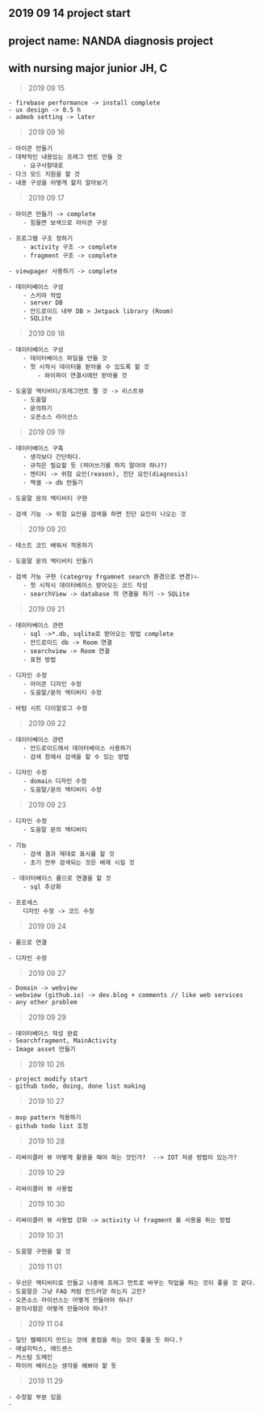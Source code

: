 ## 2019  09 14 project start

## project name: NANDA diagnosis project
## with nursing major junior JH, C

> 2019 09 15

    - firebase performance -> install complete
    - ux design -> 0.5 h
    - admob setting -> later

> 2019 09 16

    - 아이콘 만들기
    - 대략적인 내용있는 프레그 먼트 만들 것
        - 요구사항대로 
    - 다크 모드 지원을 할 것
    - 내용 구성을 어떻게 할지 알아보기
    
> 2019 09 17     
    
    - 아이콘 만들기 -> complete
        - 힘들면 보색으로 아이콘 구성
    
    - 프로그램 구조 정하기
        - activity 구조 -> complete
        - fragment 구조 -> complete
    
    - viewpager 사용하기 -> complete
        
    - 데이터베이스 구성
        - 스키마 작업 
        - server DB
        - 안드로이드 내부 DB > Jetpack library (Room)
        - SQLite
        
> 2019 09 18
    
    - 데이터베이스 구성
        - 데이터베이스 파일을 만들 것
        - 첫 시작시 데이터를 받아올 수 있도록 할 것
            - 와이파이 연결시에만 받아올 것
         
    - 도움말 액티비티/프레그먼트 짤 것 -> 리스트뷰
        - 도움말
        - 문의하기
        - 오픈소스 라이선스
        
> 2019 09 19

    - 데이터베이스 구축
        - 생각보다 간단하다.
        - 규칙은 필요할 듯 (띄어쓰기를 하지 말아야 하나?)
        - 엔티티 -> 위험 요인(reason), 진단 요인(diagnosis)
        - 엑셀 -> db 만들기
    
    - 도움말 문의 액티비티 구현      
    
    - 검색 기능 -> 위험 요인을 검색을 하면 진단 요인이 나오는 것


> 2019 09 20

    - 테스트 코드 배워서 적용하기

    - 도움말 문의 액티비티 만들기

    - 검색 가능 구현 (categroy frgamnet search 환경으로 변경)ㄴ
        - 첫 시작시 데이터베이스 받아오는 코드 작성
        - searchView -> database 의 연결을 하기 -> SQLite
        
> 2019 09 21

    - 데이터베이스 관련
        - sql ->*.db, sqlite로 받아오는 방법 complete
        - 안드로이드 db -> Room 연결
        - searchview -> Room 연결
        - 표현 방법 
  
    - 디자인 수정
        - 아이콘 디자인 수정
        - 도움말/문의 액티비티 수정
        
    - 바텀 시트 다이알로그 수정
    
> 2019 09 22
    
    - 데이터베이스 관련
        - 안드로이드에서 데이터베이스 사용하기
        - 검색 창에서 검색을 할 수 있는 방법
        
    - 디자인 수정
        - domain 디자인 수정
        - 도움말/문의 액티비티 수정
        
> 2019 09 23

    - 디자인 수정 
        - 도움말 문의 액티비티
        
    - 기능
        - 검색 결과 제대로 표시를 할 것
        - 초기 전부 검색되는 것은 배제 시킬 것
        
     - 데이터베이스 룸으로 연결을 할 것
        - sql 추상화
        
    - 프로세스
        디자인 수정 -> 코드 수정
        
> 2019 09 24

    - 룸으로 연결
    
    - 디자인 수정
    
> 2019 09 27

    - Domain -> webview
    - webview (github.io) -> dev.blog + comments // like web services
    - any other problem
    
> 2019 09 29

    - 데이터베이스 작성 완료
    - Searchfragment, MainActivity
    - Image asset 만들기 
    
> 2019 10 26

    - project modify start
    - github todo, doing, done list making
    
> 2019 10 27

    - mvp pattern 적용하기 
    - github todo list 조정
    
    
> 2019 10 28

    - 리싸이클러 뷰 어떻게 활용을 해야 하는 것인가?  --> IOT 저굥 방법이 있는가?
    
> 2019 10 29

    - 리싸이클러 뷰 사용법
    
> 2019 10 30

    - 리싸이클러 뷰 사용법 강화 -> activity 나 fragment 를 사용을 하는 방법
    
> 2019 10 31

    - 도움말 구현을 할 것
    
> 2019 11 01

    - 우선은 액티비티로 만들고 나중에 프레그 먼트로 바꾸는 작업을 하는 것이 좋을 것 같다.
    - 도움말은 그냥 FAQ 처럼 만드러양 하는지 고민?
    - 오픈소스 라이선스는 어떻게 만들어야 하나?
    - 문의사항은 어떻게 만들어야 하나?
     
> 2019 11 04

    - 일단 웹페이지 만드는 것에 중점을 하는 것이 좋을 듯 하다.?
    - 애널리틱스, 애드센스
    - 커스텀 도메인
    - 파이어 베이스는 생각을 해봐야 할 듯
    
> 2019 11 29

    - 수정할 부분 있음
    - 
